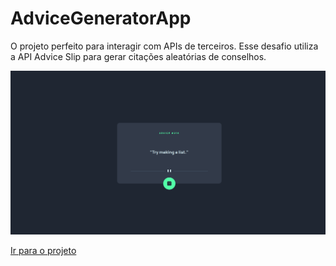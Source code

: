 # AdviceGeneratorApp
O projeto perfeito para interagir com APIs de terceiros. Esse desafio utiliza a API Advice Slip para gerar citações aleatórias de conselhos.

![Texto alternativo](https://github.com/Mr-nobody2001/AdviceGeneratorApp/blob/main/assets/Captura%20de%20tela%20de%202023-08-27%2011-20-22.png)

[Ir para o projeto](https://mr-nobody2001.github.io/AdviceGeneratorApp/)
